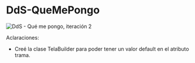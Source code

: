 # DdS-QueMePongo

![DdS - Qué me pongo, iteración 2](https://user-images.githubusercontent.com/81327732/235049692-22021c87-8705-48d2-9695-bbcfc2c10f90.png)

Aclaraciones:
- Creé la clase TelaBuilder para poder tener un valor default en el atributo trama.
